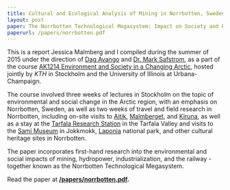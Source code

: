 ```yaml
---
title: Cultural and Ecological Analysis of Mining in Norrbotten, Sweden 
layout: post
paper: The Norrbotten Technological Megasystem: Impact on Society and Environment
paperurl: /papers/norrbotten.pdf
---
```


This is a report Jessica Malmberg and I compiled during the summer of 2015 under the direction of [Dag Avango](https://www.kth.se/profile/avango/) and [Dr. Mark Safstrom](http://www.germanic.illinois.edu/people/safstrom), as a part of the course [AK1214  Environment and Society in a Changing Arctic](http://www.kth.se/student/kurser/kurs/AK1214?l=en), hosted jointly by _KTH_ in Stockholm and the University of Illinois at Urbana-Champaign.

The course involved three weeks of lectures in Stockholm on the topic of environmental and social change in the Arctic region, with an emphasis on Norrbotten, Sweden, as well as two weeks of travel and field research in Norrbotten, including on-site visits to [Aitik](http://www.boliden.com/Operations/Mines/Aitik/), [Malmberget](https://www.lkab.com/en/About-us/Overview/Operations-Areas/Malmberget/), and [Kiruna](https://www.lkab.com/en/About-us/Overview/Operations-Areas/Kiruna/), as well as a stay at the [Tarfala Research Station](http://www.natgeo.su.se/english/tarfala-research-station/tarfala-research-station-1.53731) in the Tarfala Valley and visits to the [Samí Museum](http://www.ajtte.com/english/) in Jokkmokk, [Laponia](laponia.nu/) national park, and other cultural heritage sites in Norrbotten.

The paper incorporates first-hand research into the environmental and social impacts of mining, hydropower, industrialization, and the railway - together known as the Norrbotten Technological Megasystem.

Read the paper at **[/papers/norrbotten.pdf](/papers/norrbotten.pdf).**